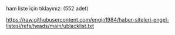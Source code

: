 ham liste için tıklayınız:
(552 adet)

https://raw.githubusercontent.com/engin1984/haber-siteleri-engel-listesi/refs/heads/main/ublacklist.txt
